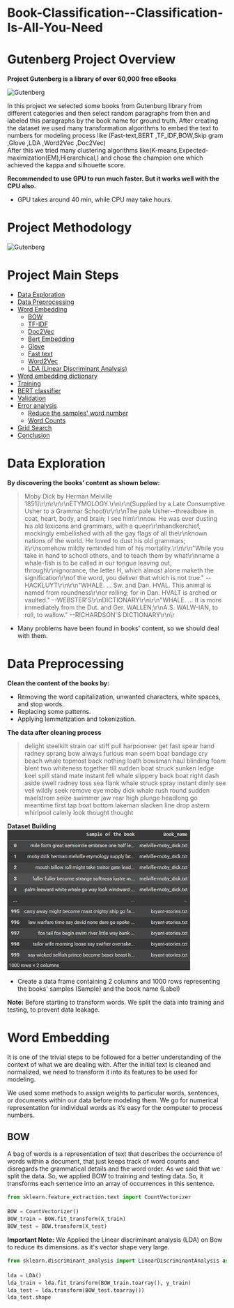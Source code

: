 # Book-Classification--Classification-Is-All-You-Need

# Gutenberg Project Overview
**Project Gutenberg is a library of over 60,000 free eBooks**

![Gutenberg](https://drive.google.com/uc?export=view&id=1bOd8Hiv-sU8Skj1gYR-2cxLUEBIretyZ)

In this project we selected some books from Gutenburg library from different categories and then select random paragraphs from then and labeled this paragraphs by the book name for ground truth.
After creating the dataset we used many transformation algorithms to embed the text to numbers for modeling process like (Fast-text,BERT ,TF_IDF,BOW,Skip gram ,Glove ,LDA ,Word2Vec ,Doc2Vec)
<br> After this we tried many clustering algorithms like(K-means,Expected-maximization(EM),Hierarchical,) and chose the champion one which achieved the kappa and silhouette score.


**Recommended to use GPU to run much faster.
But it works well with the CPU also.**
- GPU takes around 40 min, while CPU may take hours.

# Project Methodology

![Gutenberg](https://drive.google.com/uc?export=view&id=1-YX8_vqTOSjudFe5AiovLCDzA6SEOhLm)

# Project Main Steps


- [Data Exploration](#1)
- [Data Preprocessing](#2)
- [Word Embedding](#3)
  - [BOW](#4)
  - [TF-IDF](#5)
  - [Doc2Vec](#6)
  - [Bert Embedding](#7)
  - [Glove](#8)
  - [Fast text](#9)
  - [Word2Vec](#10)
  - [LDA (Linear Discriminant Analysis)](#11)
- [Word embedding dictionary](#12)
- [Training](#13)
- [BERT classifier](#14)
- [Validation](#15)
- [Error analysis](#16)
  - [Reduce the samples' word number](#17)
  - [Word Counts](#18)
- [Grid Search](#19)
- [Conclusion](#20)

# <a name="1">Data Exploration</a>
**By discovering the books’ content as shown below:**
> Moby Dick by Herman Melville 1851]\r\n\r\n\r\nETYMOLOGY.\r\n\r\n(Supplied by a Late Consumptive Usher to a Grammar School)\r\n\r\nThe pale Usher--threadbare in coat, heart, body, and brain; I see him\r\nnow.  He was ever dusting his old lexicons and grammars, with a queer\r\nhandkerchief, mockingly embellished with all the gay flags of all the\r\nknown nations of the world.  He loved to dust his old grammars; it\r\nsomehow mildly reminded him of his mortality.\r\n\r\n"While you take in hand to school others, and to teach them by what\r\nname a whale-fish is to be called in our tongue leaving out, through\r\nignorance, the letter H, which almost alone maketh the signification\r\nof the word, you deliver that which is not true." --HACKLUYT\r\n\r\n"WHALE. ... Sw. and Dan. HVAL.  This animal is named from roundness\r\nor rolling; for in Dan. HVALT is arched or vaulted." --WEBSTER\'S\r\nDICTIONARY\r\n\r\n"WHALE. ... It is more immediately from the Dut. and Ger. WALLEN;\r\nA.S. WALW-IAN, to roll, to wallow." --RICHARDSON\'S DICTIONARY\r\n\r

- Many problems have been found in books' content, so we should deal with them.

# <a name="2">Data Preprocessing</a>
**Clean the content of the books by:**
- Removing the word capitalization, unwanted characters, white spaces, and stop words.
- Replacing some patterns.
- Applying lemmatization and tokenization.

**The data after cleaning process**
> delight steelkilt strain oar stiff pull harpooneer get fast spear hand radney sprang bow always furious man seem boat bandage cry beach whale topmost back nothing loath bowsman haul blinding foam blent two whiteness together till sudden boat struck sunken ledge keel spill stand mate instant fell whale slippery back boat right dash aside swell radney toss sea flank whale struck spray instant dimly see veil wildly seek remove eye moby dick whale rush round sudden maelstrom seize swimmer jaw rear high plunge headlong go meantime first tap boat bottom lakeman slacken line drop astern whirlpool calmly look thought thought

**Dataset Building**
![image](/Image/Screenshot_1.png)
- Create a data frame containing 2 columns and 1000 rows representing the books' samples (Sample) and the book name (Label)

**Note:** Before starting to transform words. We split the data into training and testing, to prevent data leakage.

# <a name="3">Word Embedding</a>
It is one of the trivial steps to be followed for a better understanding of the context of what we are dealing with. After the initial text is cleaned and normalized, we need to transform it into its features to be used for modeling.

We used some methods to assign weights to particular words, sentences, or documents within our data before modeling them. We go for numerical representation for individual words as it’s easy for the computer to process numbers.

  ## <a name="4">BOW</a>
A bag of words is a representation of text that describes the occurrence of words within a document, that just keeps track of word counts and disregards the grammatical details and the word order. As we said that we split the data. So, we applied BOW to training and testing data. So, it transforms each sentence into an array of occurrences in this sentence.
```Python
from sklearn.feature_extraction.text import CountVectorizer

BOW = CountVectorizer()
BOW_train = BOW.fit_transform(X_train)
BOW_test = BOW.transform(X_test)
```
**Important Note:** We Applied the Linear discriminant analysis (LDA) on Bow to reduce its dimensions. as it's vector shape very large.
```Python
from sklearn.discriminant_analysis import LinearDiscriminantAnalysis as LDA

lda = LDA()
lda_train = lda.fit_transform(BOW_train.toarray(), y_train)
lda_test = lda.transform(BOW_test.toarray())
lda_test.shape
```
